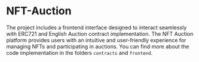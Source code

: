 # NFT-Auction

The project includes a frontend interface designed to interact seamlessly with ERC721 and English Auction contract implementation. The NFT Auction platform provides users with an intuitive and user-friendly experience for managing NFTs and participating in auctions. You can find more about the code implementation in the folders `contracts` and `frontend`.
